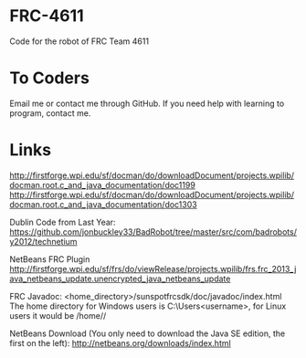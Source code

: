 FRC-4611
========

Code for the robot of FRC Team 4611

To Coders
=========

Email me or contact me through GitHub. If you need help with learning to program, contact me.

Links
=====
http://firstforge.wpi.edu/sf/docman/do/downloadDocument/projects.wpilib/docman.root.c_and_java_documentation/doc1199
http://firstforge.wpi.edu/sf/docman/do/downloadDocument/projects.wpilib/docman.root.c_and_java_documentation/doc1303

Dublin Code from Last Year:
https://github.com/jonbuckley33/BadRobot/tree/master/src/com/badrobots/y2012/technetium

NetBeans FRC Plugin
http://firstforge.wpi.edu/sf/frs/do/viewRelease/projects.wpilib/frs.frc_2013_java_netbeans_update.unencrypted_java_netbeans_update

FRC Javadoc:
<home_directory>/sunspotfrcsdk/doc/javadoc/index.html
The home directory for Windows users is C:\Users\<username>\, for Linux users it would be /home/<username>/

NetBeans Download (You only need to download the Java SE edition, the first on the left):
http://netbeans.org/downloads/index.html
